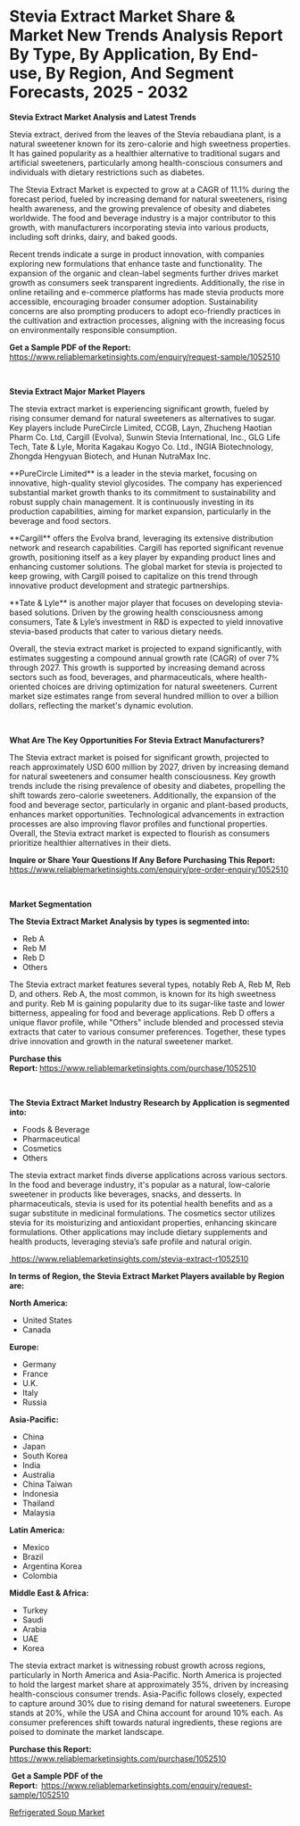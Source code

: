 <p><h1>Stevia Extract Market Share & Market New Trends Analysis Report By Type, By Application, By End-use, By Region, And Segment Forecasts, 2025 - 2032</h1></p><p><strong>Stevia Extract Market Analysis and Latest Trends</strong></p>
<p><p>Stevia extract, derived from the leaves of the Stevia rebaudiana plant, is a natural sweetener known for its zero-calorie and high sweetness properties. It has gained popularity as a healthier alternative to traditional sugars and artificial sweeteners, particularly among health-conscious consumers and individuals with dietary restrictions such as diabetes.</p><p>The Stevia Extract Market is expected to grow at a CAGR of 11.1% during the forecast period, fueled by increasing demand for natural sweeteners, rising health awareness, and the growing prevalence of obesity and diabetes worldwide. The food and beverage industry is a major contributor to this growth, with manufacturers incorporating stevia into various products, including soft drinks, dairy, and baked goods.</p><p>Recent trends indicate a surge in product innovation, with companies exploring new formulations that enhance taste and functionality. The expansion of the organic and clean-label segments further drives market growth as consumers seek transparent ingredients. Additionally, the rise in online retailing and e-commerce platforms has made stevia products more accessible, encouraging broader consumer adoption. Sustainability concerns are also prompting producers to adopt eco-friendly practices in the cultivation and extraction processes, aligning with the increasing focus on environmentally responsible consumption.</p></p>
<p><strong>Get a Sample PDF of the Report:&nbsp;</strong> <a href="https://www.reliablemarketinsights.com/enquiry/request-sample/1052510?utm_campaign=2206&utm_medium=2&utm_source=Github&utm_content=ia&utm_term=14022025&utm_id=stevia-extract">https://www.reliablemarketinsights.com/enquiry/request-sample/1052510</a></p>
<p>&nbsp;</p>
<p><strong>Stevia Extract Major Market Players</strong></p>
<p><p>The stevia extract market is experiencing significant growth, fueled by rising consumer demand for natural sweeteners as alternatives to sugar. Key players include PureCircle Limited, CCGB, Layn, Zhucheng Haotian Pharm Co. Ltd, Cargill (Evolva), Sunwin Stevia International, Inc., GLG Life Tech, Tate & Lyle, Morita Kagakau Kogyo Co. Ltd., INGIA Biotechnology, Zhongda Hengyuan Biotech, and Hunan NutraMax Inc.</p><p>**PureCircle Limited** is a leader in the stevia market, focusing on innovative, high-quality steviol glycosides. The company has experienced substantial market growth thanks to its commitment to sustainability and robust supply chain management. It is continuously investing in its production capabilities, aiming for market expansion, particularly in the beverage and food sectors.</p><p>**Cargill** offers the Evolva brand, leveraging its extensive distribution network and research capabilities. Cargill has reported significant revenue growth, positioning itself as a key player by expanding product lines and enhancing customer solutions. The global market for stevia is projected to keep growing, with Cargill poised to capitalize on this trend through innovative product development and strategic partnerships.</p><p>**Tate & Lyle** is another major player that focuses on developing stevia-based solutions. Driven by the growing health consciousness among consumers, Tate & Lyle’s investment in R&D is expected to yield innovative stevia-based products that cater to various dietary needs.</p><p>Overall, the stevia extract market is projected to expand significantly, with estimates suggesting a compound annual growth rate (CAGR) of over 7% through 2027. This growth is supported by increasing demand across sectors such as food, beverages, and pharmaceuticals, where health-oriented choices are driving optimization for natural sweeteners. Current market size estimates range from several hundred million to over a billion dollars, reflecting the market's dynamic evolution.</p></p>
<p>&nbsp;</p>
<p><strong>What Are The Key Opportunities For Stevia Extract Manufacturers?</strong></p>
<p><p>The Stevia extract market is poised for significant growth, projected to reach approximately USD 600 million by 2027, driven by increasing demand for natural sweeteners and consumer health consciousness. Key growth trends include the rising prevalence of obesity and diabetes, propelling the shift towards zero-calorie sweeteners. Additionally, the expansion of the food and beverage sector, particularly in organic and plant-based products, enhances market opportunities. Technological advancements in extraction processes are also improving flavor profiles and functional properties. Overall, the Stevia extract market is expected to flourish as consumers prioritize healthier alternatives in their diets.</p></p>
<p><strong>Inquire or Share Your Questions If Any Before Purchasing This Report:</strong> <a href="https://www.reliablemarketinsights.com/enquiry/pre-order-enquiry/1052510?utm_campaign=2206&utm_medium=2&utm_source=Github&utm_content=ia&utm_term=14022025&utm_id=stevia-extract">https://www.reliablemarketinsights.com/enquiry/pre-order-enquiry/1052510</a></p>
<p>&nbsp;</p>
<p><strong>Market Segmentation</strong></p>
<p><strong>The Stevia Extract Market Analysis by types is segmented into:</strong></p>
<p><ul><li>Reb A</li><li>Reb M</li><li>Reb D</li><li>Others</li></ul></p>
<p><p>The Stevia extract market features several types, notably Reb A, Reb M, Reb D, and others. Reb A, the most common, is known for its high sweetness and purity. Reb M is gaining popularity due to its sugar-like taste and lower bitterness, appealing for food and beverage applications. Reb D offers a unique flavor profile, while "Others" include blended and processed stevia extracts that cater to various consumer preferences. Together, these types drive innovation and growth in the natural sweetener market.</p></p>
<p><strong>Purchase this Report:&nbsp;</strong><a href="https://www.reliablemarketinsights.com/purchase/1052510?utm_campaign=2206&utm_medium=2&utm_source=Github&utm_content=ia&utm_term=14022025&utm_id=stevia-extract">https://www.reliablemarketinsights.com/purchase/1052510</a></p>
<p>&nbsp;</p>
<p><strong>The Stevia Extract Market Industry Research by Application is segmented into:</strong></p>
<p><ul><li>Foods & Beverage</li><li>Pharmaceutical</li><li>Cosmetics</li><li>Others</li></ul></p>
<p><p>The stevia extract market finds diverse applications across various sectors. In the food and beverage industry, it's popular as a natural, low-calorie sweetener in products like beverages, snacks, and desserts. In pharmaceuticals, stevia is used for its potential health benefits and as a sugar substitute in medicinal formulations. The cosmetics sector utilizes stevia for its moisturizing and antioxidant properties, enhancing skincare formulations. Other applications may include dietary supplements and health products, leveraging stevia’s safe profile and natural origin.</p></p>
<p><a href="https://www.reliablemarketinsights.com/stevia-extract-r1052510?utm_campaign=2206&utm_medium=2&utm_source=Github&utm_content=ia&utm_term=14022025&utm_id=stevia-extract">&nbsp;https://www.reliablemarketinsights.com/stevia-extract-r1052510</a></p>
<p><strong>In terms of Region, the Stevia Extract Market Players available by Region are:</strong></p>
<p>
    <p> <strong> North America: </strong>
        <ul>
            <li>United States</li>
            <li>Canada</li>
        </ul>
        </p> 
    <p> <strong> Europe: </strong>
        <ul>
            <li>Germany</li>
            <li>France</li>
            <li>U.K.</li>
            <li>Italy</li>
            <li>Russia</li>
        </ul>
        </p> 
    <p> <strong> Asia-Pacific: </strong>
        <ul>
            <li>China</li>
            <li>Japan</li>
            <li>South Korea</li>
            <li>India</li>
            <li>Australia</li>
            <li>China Taiwan</li>
            <li>Indonesia</li>
            <li>Thailand</li>
            <li>Malaysia</li>
        </ul>
        </p> 
    <p> <strong> Latin America: </strong>
        <ul>
            <li>Mexico</li>
            <li>Brazil</li>
            <li>Argentina Korea</li>
            <li>Colombia</li>
        </ul>
        </p> 
    <p> <strong> Middle East & Africa: </strong>
        <ul>
            <li>Turkey</li>
            <li>Saudi</li>
            <li>Arabia</li>
            <li>UAE</li>
            <li>Korea</li>
        </ul>
    </p>
    </p>
<p><p>The stevia extract market is witnessing robust growth across regions, particularly in North America and Asia-Pacific. North America is projected to hold the largest market share at approximately 35%, driven by increasing health-conscious consumer trends. Asia-Pacific follows closely, expected to capture around 30% due to rising demand for natural sweeteners. Europe stands at 20%, while the USA and China account for around 10% each. As consumer preferences shift towards natural ingredients, these regions are poised to dominate the market landscape.</p></p>
<p><strong>Purchase this Report: </strong><a href="https://www.reliablemarketinsights.com/purchase/1052510?utm_campaign=2206&utm_medium=2&utm_source=Github&utm_content=ia&utm_term=14022025&utm_id=stevia-extract">https://www.reliablemarketinsights.com/purchase/1052510</a></p>
<p>&nbsp;<strong>Get a Sample PDF of the Report:&nbsp;&nbsp;</strong><a href="https://www.reliablemarketinsights.com/enquiry/request-sample/1052510?utm_campaign=2206&utm_medium=2&utm_source=Github&utm_content=ia&utm_term=14022025&utm_id=stevia-extract">https://www.reliablemarketinsights.com/enquiry/request-sample/1052510</a></p>
<p><strong></strong></p>
<p><p><a href="https://github.com/DianaWilson796/Market-Research-Report-List-1/blob/main/refrigerated-soup-market.md?utm_campaign=2206&utm_medium=2&utm_source=Github&utm_content=ia&utm_term=14022025&utm_id=stevia-extract">Refrigerated Soup Market</a></p></p>